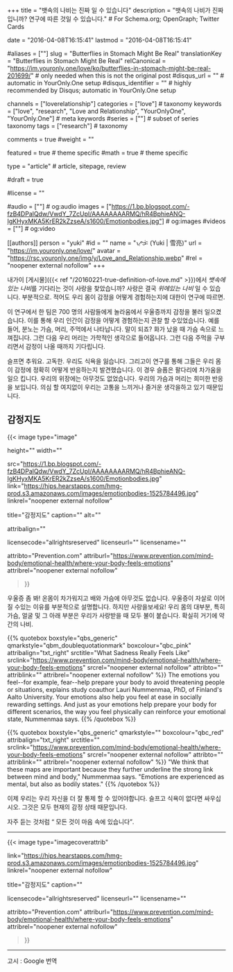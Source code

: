 +++
title = "뱃속의 나비는 진짜 일 수 있습니다"
description = "뱃속의 나비가 진짜입니까? 연구에 따른 것일 수 있습니다."	# For Schema.org; OpenGraph; Twitter Cards

date = "2016-04-08T16:15:41"
lastmod = "2016-04-08T16:15:41"

#aliases = [""]
slug = "Butterflies in Stomach Might Be Real"
translationKey = "Butterflies in Stomach Might Be Real"
relCanonical = "https://im.youronly.one/love/ko/butterflies-in-stomach-might-be-real-201699/"														# only needed when this is not the original post
#disqus_url = ""                                                    # automatic in YourOnly.One setup
#disqus_identifier = ""                                             # highly recommended by Disqus; automatic in YourOnly.One setup

channels = ["loverelationship"]
categories = ["love"]                           # taxonomy
keywords = ["love", "research", "Love and Relationship", "YourOnlyOne", "YourOnly.One"]															# meta keywords
#series = [""]																# subset of series taxonomy
tags = ["research"]																	# taxonomy

comments = true
#weight = ""

featured = true															# theme specific
#math = true																	# theme specific

type = "article"                                                           # article, sitepage, review

#draft = true

#license = ""

#audio = [""]																# og:audio
images = ["https://1.bp.blogspot.com/-fzB4DPalQdw/VwdY_7ZcUpI/AAAAAAAARMQ/hR4BphieANQ-IgKHyxMKA5KrER2kZzseA/s1600/Emotionbodies.jpg"]    # og:images
#videos = [""]                                # og:video

[[authors]]
person = "yuki"
#id = ""
name = "ᜌᜓᜃᜒ (Yuki | 雪亮)"
url = "https://im.youronly.one/love/"
avatar = "https://rsc.youronly.one/img/y/Love_and_Relationship.webp"
#rel = "noopener external nofollow"
+++

내가이 [게시물]({{< ref "/20160221-true-definition-of-love.md" >}})에서 *뱃속에있는 나비*를 기다리는 것이 사랑을 찾았습니까? 사랑은 결국 *위에있는 나비* 일 수 있습니다. 부분적으로. 적어도 우리 몸이 감정을 어떻게 경험하는지에 대한이 연구에 따르면.

<!--more-->

이 연구에서 한 팀은 700 명의 사람들에게 놀라움에서 우울증까지 감정을 불러 일으켰습니다. 이를 통해 우리 인간이 감정을 어떻게 경험하는지 관찰 할 수있었습니다. 예를 들어, 분노는 가슴, 머리, 주먹에서 나타납니다. 말이 되죠? 화가 났을 때 가슴 속으로 느껴집니다. 그런 다음 우리 머리는 가학적인 생각으로 들어옵니다. 그런 다음 주먹을 구부리면서 감정이 나올 때까지 기다립니다.

슬프면 추워요. 고독한. 우리도 식욕을 잃습니다. 그리고이 연구를 통해 그들은 우리 몸이 감정에 정확히 어떻게 반응하는지 발견했습니다. 이 경우 슬픔은 팔다리에 차가움을 일으 킵니다. 우리의 위장에는 아무것도 없었습니다. 우리의 가슴과 머리는 희미한 반응을 보입니다. 의심 할 여지없이 우리는 고통을 느끼거나 즐거운 생각을하고 있기 때문입니다.

## 감정지도
{{< image
  type="image"

  height=""
  width=""

  src="https://1.bp.blogspot.com/-fzB4DPalQdw/VwdY_7ZcUpI/AAAAAAAARMQ/hR4BphieANQ-IgKHyxMKA5KrER2kZzseA/s1600/Emotionbodies.jpg"
  link="https://hips.hearstapps.com/hmg-prod.s3.amazonaws.com/images/emotionbodies-1525784496.jpg"
  linkrel="noopener external nofollow"

  title="감정지도"
  caption=""
  alt=""

  attribalign=""

  licensecode="allrightsreserved"
  licenseurl=""
  licensename=""

  attribto="Prevention.com"
  attriburl="https://www.prevention.com/mind-body/emotional-health/where-your-body-feels-emotions"
  attribrel="noopener external nofollow"
>}}


우울증 좀 봐! 온몸이 차가워지고 배와 가슴에 아무것도 없습니다. 우울증이 자살로 이어질 수있는 이유를 부분적으로 설명합니다. 하지만 사랑을보세요! 우리 몸의 대부분, 특히 가슴, 얼굴 및 그 아래 부분은 우리가 사랑받을 때 모두 불이 붙습니다. 확실히 거기에 약간의 나비.

{{% quotebox boxstyle="qbs_generic" qmarkstyle="qbm_doublequotationmark" boxcolour="qbc_pink" attribalign="txt_right" srctitle="What Sadness Really Feels Like" srclink="https://www.prevention.com/mind-body/emotional-health/where-your-body-feels-emotions" srcrel="noopener external nofollow" attribto="" attriblink="" attribrel="noopener external nofollow" %}}
The emotions you feel--for example, fear--help prepare your body to avoid threatening people or situations, explains study coauthor Lauri Nummenmaa, PhD, of Finland's Aalto University. Your emotions also help you feel at ease in socially rewarding settings. And just as your emotions help prepare your body for different scenarios, the way you feel physically can reinforce your emotional state, Nummenmaa says.
{{% /quotebox %}}

{{% quotebox boxstyle="qbs_generic" qmarkstyle="" boxcolour="qbc_red" attribalign="txt_right" srctitle="" srclink="https://www.prevention.com/mind-body/emotional-health/where-your-body-feels-emotions" srcrel="noopener external nofollow" attribto="" attriblink="" attribrel="noopener external nofollow" %}}
"We think that these maps are important because they further underline the strong link between mind and body," Nummenmaa says. "Emotions are experienced as mental, but also as bodily states."
{{% /quotebox %}}

이제 우리는 우리 자신을 더 잘 통제 할 수 있어야합니다. 슬프고 식욕이 없다면 싸우십시오. 그것은 모두 현재의 감정 상태 때문입니다.

자주 듣는 것처럼 <q> 모든 것이 마음 속에 있습니다</q>.

-------

{{< image
  type="imagecoverattrib"

  link="https://hips.hearstapps.com/hmg-prod.s3.amazonaws.com/images/emotionbodies-1525784496.jpg"
  linkrel="noopener external nofollow"

  title="감정지도"
  caption=""

  licensecode="allrightsreserved"
  licenseurl=""
  licensename=""

  attribto="Prevention.com"
  attriburl="https://www.prevention.com/mind-body/emotional-health/where-your-body-feels-emotions"
  attribrel="noopener external nofollow"
>}}

-------

고시 : Google 번역

